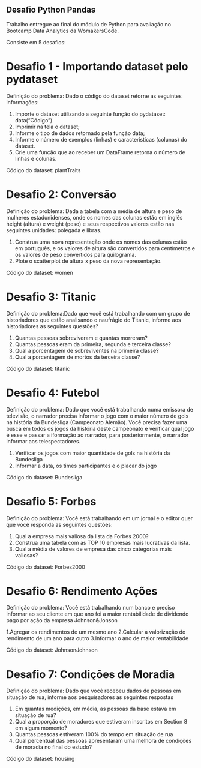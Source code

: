 ## Desafio Python Pandas

Trabalho entregue ao final do módulo de Python para avaliação no Bootcamp Data Analytics da WomakersCode. 

Consiste em 5 desafios:

# Desafio 1 - Importando dataset pelo pydataset

Definição do problema: Dado o código do dataset retorne as seguintes informações:

1. Importe o dataset utilizando a seguinte função do pydataset: data(“Código”)
2. Imprimir na tela o dataset;
3. Informe o tipo de dados retornado pela função data;
4. Informe o número de exemplos (linhas) e características (colunas) do dataset.
5. Crie uma função que ao receber um DataFrame retorna o número de linhas e colunas.

Código do dataset: plantTraits

# Desafio 2: Conversão

Definição do problema: Dada a tabela com a média de altura e peso de mulheres estadunidenses, onde os nomes das colunas estão em inglês height (altura) e weight (peso) e seus respectivos valores estão nas seguintes unidades: polegada e libras.

1. Construa uma nova representação onde os nomes das colunas estão em português, e os valores de altura são convertidos para centímetros e os valores de peso convertidos para quilograma.
2. Plote o scatterplot de altura x peso da nova representação.

Código do dataset: women

# Desafio 3: Titanic

Definição do problema:Dado que você está trabalhando com um grupo de historiadores que estão analisando o naufrágio do Titanic, informe aos historiadores as seguintes questões?

1. Quantas pessoas sobreviveram e quantas morreram?
2. Quantas pessoas eram da primeira, segunda e terceira classe?
3. Qual a porcentagem de sobreviventes na primeira classe?
4. Qual a porcentagem de mortos da terceira classe?

Código do dataset: titanic

# Desafio 4: Futebol

Definição do problema: Dado que você está trabalhando numa emissora de televisão, o narrador precisa informar o jogo com o maior número de gols na história da Bundesliga (Campeonato Alemão). Você precisa fazer uma busca em todos os jogos da história deste campeonato e verificar qual jogo é esse e passar a iformação ao narrador, para posteriormente, o narrador informar aos telespectadores.

1. Verificar os jogos com maior quantidade de gols na história da Bundesliga
2. Informar a data, os times participantes e o placar do jogo 
 
Código do dataset: Bundesliga

# Desafio 5: Forbes

Definição do problema: Você está trabalhando em um jornal e o editor quer que você responda as seguintes questões:

1. Qual a empresa mais valiosa da lista da Forbes 2000?
2. Construa uma tabela com as TOP 10 empresas mais lucrativas da lista.
3. Qual a média de valores de empresa das cinco categorias mais valiosas?

Código do dataset: Forbes2000

# Desafio 6: Rendimento Ações

Definição do problema: Você está trabalhando num banco e preciso informar ao seu cliente em que ano foi a maior rentabilidade de dividendo pago por ação da empresa Johnson&Jonson

1.Agregar os rendimentos de um mesmo ano
2.Calcular a valorização do rendimento de um ano para outro
3.Informar o ano de maior rentabilidade

Código do dataset: JohnsonJohnson

# Desafio 7: Condições de Moradia

Definição do problema: Dado que você recebeu dados de pessoas em situação de rua, informe aos pesquisadores as seguintes respostas 

1. Em quantas medições, em média, as pessoas da base estava em situação de rua?
2. Qual a proporção de moradores que estiveram inscritos em Section 8 em algum momento?
3. Quantas pessoas estiveram 100% do tempo em situação de rua 
4. Qual percentual das pessoas apresentaram uma melhora de condições de moradia no final do estudo?

Código do dataset: housing
